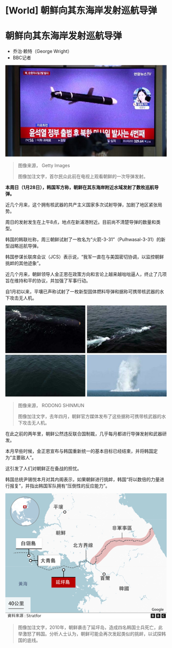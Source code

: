 # [World] 朝鲜向其东海岸发射巡航导弹

#  朝鲜向其东海岸发射巡航导弹

  * 乔治·赖特（George Wright） 
  * BBC记者 


![首尔民众此前在电视上观看朝鲜的一次导弹发射。](_132484706_mediaitem132484704.jpg)

> 图像来源，  Getty Images
>
> 图像加注文字，首尔民众此前在电视上观看朝鲜的一次导弹发射。

**本周日（1月28日），韩国军方称，朝鲜在其东海岸附近水域发射了数枚巡航导弹。**

近几个月来，这个拥有核武器的共产主义国家多次试射导弹，加剧了地区紧张局势。

周日的发射发生在上午8点，地点在新浦港附近。目前尚不清楚导弹的数量和类型。

韩国的韩联社称，周三朝鲜试射了一枚名为“火箭-3-31”（Pulhwasal-3-31）的新型战略巡航导弹。

韩国参谋长联席会议（JCS）表示说，“我军一直在与美国密切协调，以监控朝鲜挑衅的其他迹象”。

近几个月来，朝鲜领导人金正恩在政策方向和言论上越来越咄咄逼人，终止了几项旨在维持和平的协议，并加强了军事行动。

自1月初以来，平壤已声称试射了一枚新型固体燃料导弹和据称可携带核武器的水下攻击无人机。

![去年四月，朝鲜官方媒体发布了这些据称可携带核武器的水下攻击无人机。](_132366924_kcna2s.png)

> 图像来源，  RODONG SHINMUN
>
> 图像加注文字，去年四月，朝鲜官方媒体发布了这些据称可携带核武器的水下攻击无人机。

在此之前的两年里，朝鲜公然违反联合国制裁，几乎每月都进行导弹发射和武器研发。

本月早些时候，金正恩宣布与韩国重新统一的基本目标已经结束，并将韩国定为“主要敌人”。

这引发了人们对朝鲜正在备战的担忧。

韩国总统尹锡悦本月对其内阁表示，如果朝鲜进行挑衅，韩国“将以数倍的力量进行报复”，并指出韩国军队拥有“压倒性的反应能力”。

![地图](_132422504_chinese_north_korea_map_2x640-nc-nc.png)

> 图像加注文字，2010年，朝鲜袭击了延坪岛，造成四名韩国士兵死亡，此举激怒了韩国。分析人士认为，朝鲜可能会再次发起类似的挑衅，以试探韩国的底线。



